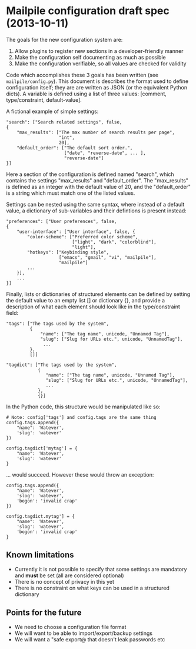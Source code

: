 # Mailpile configuration draft spec (2013-10-11)

The goals for the new configuration system are:

   1. Allow plugins to register new sections in a developer-friendly
      manner
   2. Make the configuration self documenting as much as possible
   3. Make the configuration verifiable, so all values are checked for
      validity
   
Code which accomplishes these 3 goals has been written (see
`mailpile/config.py`). This document is describes the format used to define
configuration itself; they are are written as JSON (or the equivalent Python
dicts).  A variable is defined using a list of three values: [comment,
type/constraint, default-value].

A fictional example of simple settings:

    "search": ["Search related settings", false,
    {
        "max_results": ["The max number of search results per page",
                        "int",
                        20],
        "default_order": ["The default sort order.",
                          ["date", "reverse-date", ... ],
                          "reverse-date"]
    }]

Here a section of the configuration is defined named "search", which
contains the settings "max_results" and "default_order". The
"max_results" is defined as an integer with the default value of 20, and
the "default_order" is a string which must match one of the listed
values.

Settings can be nested using the same syntax, where instead of a default
value, a dictionary of sub-variables and their defintions is present
instead:

    "preferences": ["User preferences", false,
    {
        "user-interface": ["User interface", false, {
            "color-scheme": ["Preferred color scheme",
                             ["light", "dark", "colorblind"],
                             "light"],
            "hotkeys": ["Keybinding style",
                        ["emacs", "gmail", "vi", "mailpile"],
                        "mailpile"]
            ...
        }],
        ...
    }]

Finally, lists or dictionaries of structured elements can be defined by
setting the default value to an empty list [] or dictionary {}, and
provide a description of what each element should look like in the
type/constraint field:

    "tags": ["The tags used by the system",
             {
                 "name": ["The tag name", unicode, "Unnamed Tag"],
                 "slug": ["Slug for URLs etc.", unicode, "UnnamedTag"],
                  ...
             },
             []]

    "tagdict": ["The tags used by the system",
                {
                   "name": ["The tag name", unicode, "Unnamed Tag"],
                   "slug": ["Slug for URLs etc.", unicode, "UnnamedTag"],
                   ...
                },
                {}]

In the Python code, this structure would be manipulated like so:

    # Note: config['tags'] and config.tags are the same thing
    config.tags.append({
        "name": 'Watever',
        'slug': 'watever'
    })

    config.tagdict['mytag'] = {
        "name": 'Watever',
        'slug': 'watever'
    }

... would succeed.  However these would throw an exception:

    config.tags.append({
        "name": 'Watever',
        'slog': 'watever',
        'bogon': 'invalid crap'
    })

    config.tagdict.mytag'] = {
        "name": 'Watever',
        'slog': 'watever',
        'bogon': 'invalid crap'
    }


## Known limitations ##

   * Currently it is not possible to specify that some settings
     are mandatory and **must** be set (all are considered optional)
   * There is no concept of privacy in this yet
   * There is no constraint on what keys can be used in a structured
     dictionary


## Points for the future ##

   * We need to choose a configuration file format
   * We will want to be able to import/export/backup settings
   * We will want a "safe export@ that doesn't leak passwords etc


